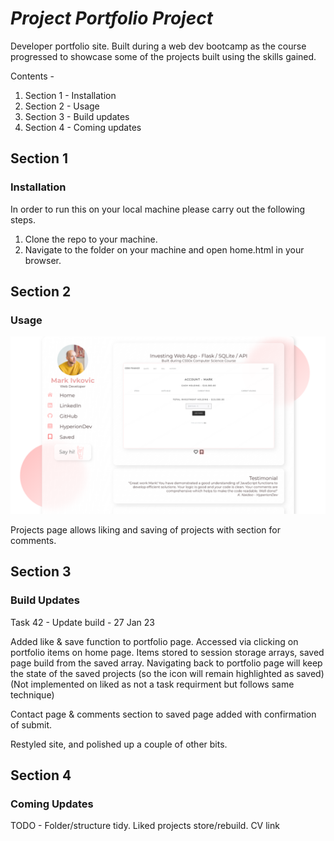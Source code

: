 # _Project Portfolio Project_

Developer portfolio site. Built during a web dev bootcamp as the course progressed to showcase some of the projects built using the skills gained.

Contents -

1. Section 1 - Installation
2. Section 2 - Usage
3. Section 3 - Build updates
4. Section 4 - Coming updates

## Section 1
### Installation

In order to run this on your local machine please carry out the following steps.

1. Clone the repo to your machine.
2. Navigate to the folder on your machine and open home.html in your browser.


## Section 2
### Usage

![Project Screenshot](https://github.com/whippet-code/HyperionDev_Portfolio/blob/41d3e6dcefa5bbebe372b557ab4101c812952ac3/images/Portfolio.png)

Projects page allows liking and saving of projects with section for comments.


## Section 3
### Build Updates
Task 42 - Update build - 27 Jan 23

Added like & save function to portfolio page. Accessed via clicking on portfolio items on home page.
Items stored to session storage arrays, saved page build from the saved array. Navigating back to portfolio page will keep the state of the saved projects (so the icon will remain highlighted as saved) (Not implemented on liked as not a task requirment but follows same technique)

Contact page & comments section to saved page added with confirmation of submit.

Restyled site, and polished up a couple of other bits.

## Section 4
### Coming Updates
TODO - Folder/structure tidy. Liked projects store/rebuild. CV link

